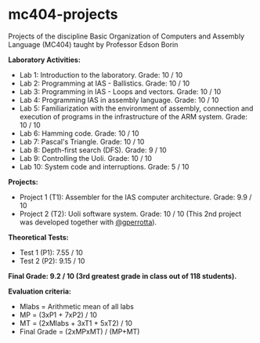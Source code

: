 # mc404-projects
Projects of the discipline Basic Organization of Computers and Assembly Language (MC404) taught by Professor Edson Borin

**Laboratory Activities:**

* Lab 1: Introduction to the laboratory. Grade: 10 / 10
* Lab 2: Programming at IAS - Ballistics. Grade: 10 / 10
* Lab 3: Programming in IAS - Loops and vectors. Grade: 10 / 10
* Lab 4: Programming IAS in assembly language. Grade: 10 / 10
* Lab 5: Familiarization with the environment of assembly, connection and execution of programs in the infrastructure of the ARM system. Grade: 10 / 10
* Lab 6: Hamming code. Grade: 10 / 10
* Lab 7: Pascal's Triangle. Grade: 10 / 10
* Lab 8: Depth-first search (DFS). Grade: 9 / 10
* Lab 9: Controlling the Uoli. Grade: 10 / 10
* Lab 10: System code and interruptions. Grade: 5 / 10

**Projects:**

* Project 1 (T1): Assembler for the IAS computer architecture. Grade: 9.9 / 10
* Project 2 (T2): Uoli software system. Grade: 10 / 10 (This 2nd project was developed together with [@gperrotta](https://github.com/gperrotta)).

**Theoretical Tests:**

* Test 1 (P1): 7.55 / 10
* Test 2 (P2): 9.15 / 10

**Final Grade: 9.2 / 10 (3rd greatest grade in class out of 118 students).**

**Evaluation criteria:**

* Mlabs = Arithmetic mean of all labs
* MP = (3xP1 + 7xP2) / 10
* MT = (2xMlabs + 3xT1 + 5xT2) / 10
* Final Grade = (2xMPxMT) / (MP+MT)
